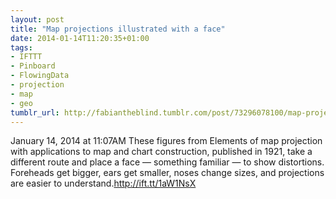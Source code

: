 ```yaml
---
layout: post
title: "Map projections illustrated with a face"
date: 2014-01-14T11:20:35+01:00
tags:
- IFTTT
- Pinboard
- FlowingData
- projection
- map
- geo
tumblr_url: http://fabiantheblind.tumblr.com/post/73296078100/map-projections-illustrated-with-a-face
---
```

January 14, 2014 at 11:07AM
These figures from Elements of map projection with applications to map and chart construction, published in 1921, take a different route and place a face — something familiar — to show distortions. Foreheads get bigger, ears get smaller, noses change sizes, and projections are easier to understand.http://ift.tt/1aW1NsX
